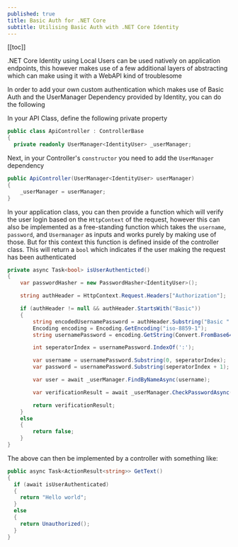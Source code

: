 ```yaml
---
published: true
title: Basic Auth for .NET Core
subtitle: Utilising Basic Auth with .NET Core Identity
---
```


[[toc]]

.NET Core Identity using Local Users can be used natively on application endpoints, this however makes use of a few additional layers of abstracting which can make using it with a WebAPI kind of troublesome

In order to add your own custom authentication which makes use of Basic Auth and the UserManager Dependency provided by Identity, you can do the following

In your API Class, define the following private property

```cs
public class ApiController : ControllerBase
{
  private readonly UserManager<IdentityUser> _userManager;
```

Next, in your Controller's `constructor` you need to add the `UserManager` dependency

```cs
public ApiController(UserManager<IdentityUser> userManager)
{
    _userManager = userManager;
}
```

In your application class, you can then provide a function which will verify the user login based on the `HttpContext` of the request,
however this can also be implemented as a free-standing function which takes the `username`, `password`, and `Usermanager` as inputs and works purely by making use of those. But for this context this function is defined inside of the controller class. This will return a `bool` which indicates if the user making the request has been authenticated

```cs
private async Task<bool> isUserAuthenticted()
{
    var passwordHasher = new PasswordHasher<IdentityUser>();

    string authHeader = HttpContext.Request.Headers["Authorization"];                              

    if (authHeader != null && authHeader.StartsWith("Basic"))
    {
        string encodedUsernamePassword = authHeader.Substring("Basic ".Length).Trim();
        Encoding encoding = Encoding.GetEncoding("iso-8859-1");
        string usernamePassword = encoding.GetString(Convert.FromBase64String(encodedUsernamePassword));

        int seperatorIndex = usernamePassword.IndexOf(':');

        var username = usernamePassword.Substring(0, seperatorIndex);
        var password = usernamePassword.Substring(seperatorIndex + 1);

        var user = await _userManager.FindByNameAsync(username);

        var verificationResult = await _userManager.CheckPasswordAsync(user, password);

        return verificationResult;
    }
    else
    {
        return false;
    }
}
```

The above can then be implemented by a controller with something like:

```cs
public async Task<ActionResult<string>> GetText()
{
  if (await isUserAuthenticated) 
  {
    return "Hello world";
  }
  else 
  {
    return Unauthorized();
  }
}
```
